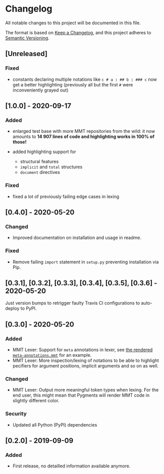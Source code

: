 # Changelog
All notable changes to this project will be documented in this file.

The format is based on [Keep a Changelog](https://keepachangelog.com/en/1.0.0/),
and this project adheres to [Semantic Versioning](https://semver.org/spec/v2.0.0.html).

## [Unreleased]

### Fixed

- constants declaring multiple notations like `c # a ❘ ## b ❘ ### c` now get a better highlighting (previously all but the first `#` were inconveniently grayed out)

## [1.0.0] - 2020-09-17

### Added

- enlarged test base with more MMT repositories from the wild: it now amounts to **14 907 lines of code and highlighting works in 100% of those!**
- added highlighting support for

   - structural features
   - `implicit` and `total` structures
   - `document` directives

### Fixed

- fixed a lot of previously failing edge cases in lexing

## [0.4.0] - 2020-05-20

### Changed
- Improved documentation on installation and usage in readme.

### Fixed
- Remove failing `import` statement in `setup.py` preventing installation via Pip.

## [0.3.1], [0.3.2], [0.3.3], [0.3.4], [0.3.5], [0.3.6] - 2020-05-20

Just version bumps to retrigger faulty Travis CI configurations to auto-deploy to PyPI.

## [0.3.0] - 2020-05-20

### Added
- MMT Lexer: Support for `meta` annotations in lexer, see [the rendered `meta-annotations.mmt`](https://comfreek.github.io/mmtpygments/mmtpygments/test/data/meta-annotations.mmt.html) for an example.
- MMT Lexer: More inspection/lexing of notations to be able to highlight pecifiers for argument positions, implicit arguments and so on as well.

### Changed
- MMT Lexer: Output more meaningful token types when lexing. For the end user, this might mean that Pygments will render MMT code in slightly different color.

### Security
- Updated all Python (PyPI) dependencies


## [0.2.0] - 2019-09-09

### Added
- First release, no detailled information available anymore.